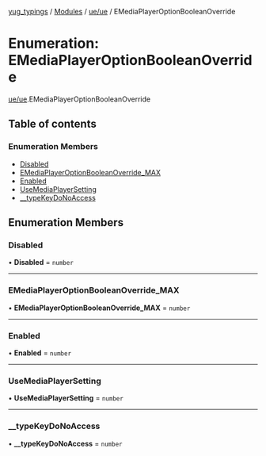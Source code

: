 [yug_typings](../README.md) / [Modules](../modules.md) / [ue/ue](../modules/ue_ue.md) / EMediaPlayerOptionBooleanOverride

# Enumeration: EMediaPlayerOptionBooleanOverride

[ue/ue](../modules/ue_ue.md).EMediaPlayerOptionBooleanOverride

## Table of contents

### Enumeration Members

- [Disabled](ue_ue.EMediaPlayerOptionBooleanOverride.md#disabled)
- [EMediaPlayerOptionBooleanOverride\_MAX](ue_ue.EMediaPlayerOptionBooleanOverride.md#emediaplayeroptionbooleanoverride_max)
- [Enabled](ue_ue.EMediaPlayerOptionBooleanOverride.md#enabled)
- [UseMediaPlayerSetting](ue_ue.EMediaPlayerOptionBooleanOverride.md#usemediaplayersetting)
- [\_\_typeKeyDoNoAccess](ue_ue.EMediaPlayerOptionBooleanOverride.md#__typekeydonoaccess)

## Enumeration Members

### Disabled

• **Disabled** = `number`

___

### EMediaPlayerOptionBooleanOverride\_MAX

• **EMediaPlayerOptionBooleanOverride\_MAX** = `number`

___

### Enabled

• **Enabled** = `number`

___

### UseMediaPlayerSetting

• **UseMediaPlayerSetting** = `number`

___

### \_\_typeKeyDoNoAccess

• **\_\_typeKeyDoNoAccess** = `number`
